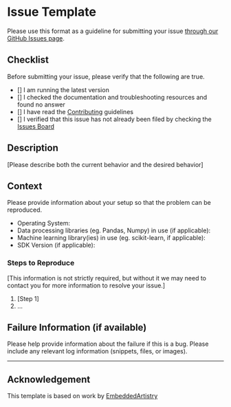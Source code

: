 # Issue Template

Please use this format as a guideline for submitting your issue [through our GitHub Issues page](https://github.com/KenSciResearch/fairMLHealth/issues).
## Checklist
Before submitting your issue, please verify that the following are true.

- [] I am running the latest version
- [] I checked the documentation and troubleshooting resources and found no answer
- [] I have read the [Contributing](https://github.com/KenSciResearch/docs/code_contributions/CONTRIBUTING.md) guidelines
- [] I verified that this issue has not already been filed by checking the [Issues Board](https://github.com/KenSciResearch/fairMLHealth/issues)


## Description
[Please describe both the current behavior and the desired behavior]
## Context

Please provide information about your setup so that the problem can be reproduced.

* Operating System:
* Data processing libraries (eg. Pandas, Numpy) in use (if applicable):
* Machine learning library(ies) in use (eg. scikit-learn, if applicable):
* SDK Version (if applicable):


### Steps to Reproduce
[This information is not strictly required, but without it we may need to contact you for more information to resolve your issue.]

1. [Step 1]
2. ...

## Failure Information (if available)

Please help provide information about the failure if this is a bug. Please include any relevant log information (snippets, files, or images).


----
## Acknowledgement
This template is based on work by [EmbeddedArtistry](https://github.com/embeddedartistry)
